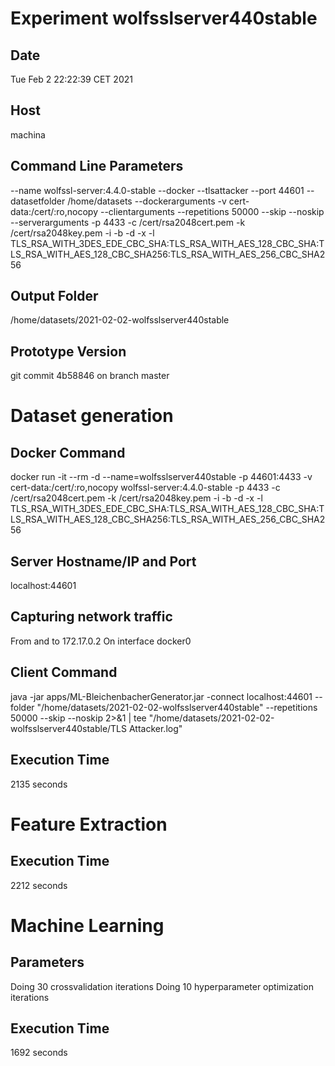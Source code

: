 # Experiment wolfsslserver440stable
## Date
Tue Feb  2 22:22:39 CET 2021
## Host
machina
## Command Line Parameters
--name wolfssl-server:4.4.0-stable --docker --tlsattacker --port 44601 --datasetfolder /home/datasets --dockerarguments -v cert-data:/cert/:ro,nocopy --clientarguments --repetitions 50000 --skip --noskip --serverarguments -p 4433 -c /cert/rsa2048cert.pem -k /cert/rsa2048key.pem -i -b -d -x -l TLS_RSA_WITH_3DES_EDE_CBC_SHA:TLS_RSA_WITH_AES_128_CBC_SHA:TLS_RSA_WITH_AES_128_CBC_SHA256:TLS_RSA_WITH_AES_256_CBC_SHA256
## Output Folder
/home/datasets/2021-02-02-wolfsslserver440stable
## Prototype Version
git commit 4b58846
on branch master

# Dataset generation
## Docker Command
docker run -it --rm -d --name=wolfsslserver440stable -p 44601:4433 -v cert-data:/cert/:ro,nocopy wolfssl-server:4.4.0-stable -p 4433 -c /cert/rsa2048cert.pem -k /cert/rsa2048key.pem -i -b -d -x -l TLS_RSA_WITH_3DES_EDE_CBC_SHA:TLS_RSA_WITH_AES_128_CBC_SHA:TLS_RSA_WITH_AES_128_CBC_SHA256:TLS_RSA_WITH_AES_256_CBC_SHA256
## Server Hostname/IP and Port
localhost:44601
## Capturing network traffic
From and to 172.17.0.2
On interface docker0
## Client Command
java -jar apps/ML-BleichenbacherGenerator.jar -connect localhost:44601 --folder "/home/datasets/2021-02-02-wolfsslserver440stable" --repetitions 50000 --skip --noskip 2>&1 | tee "/home/datasets/2021-02-02-wolfsslserver440stable/TLS Attacker.log"
## Execution Time
2135 seconds
# Feature Extraction
## Execution Time
2212 seconds
# Machine Learning
## Parameters
Doing 30 crossvalidation iterations
Doing 10 hyperparameter optimization iterations
## Execution Time
1692 seconds
